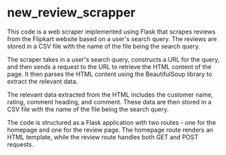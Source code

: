 # new_review_scrapper


This code is a web scraper implemented using Flask that scrapes reviews from the Flipkart website based on a user's search query. The reviews are stored in a CSV file with the name of the file being the search query.

The scraper takes in a user's search query, constructs a URL for the query, and then sends a request to the URL to retrieve the HTML content of the page. It then parses the HTML content using the BeautifulSoup library to extract the relevant data.

The relevant data extracted from the HTML includes the customer name, rating, comment heading, and comment. These data are then stored in a CSV file with the name of the file being the search query.

The code is structured as a Flask application with two routes - one for the homepage and one for the review page. The homepage route renders an HTML template, while the review route handles both GET and POST requests.

